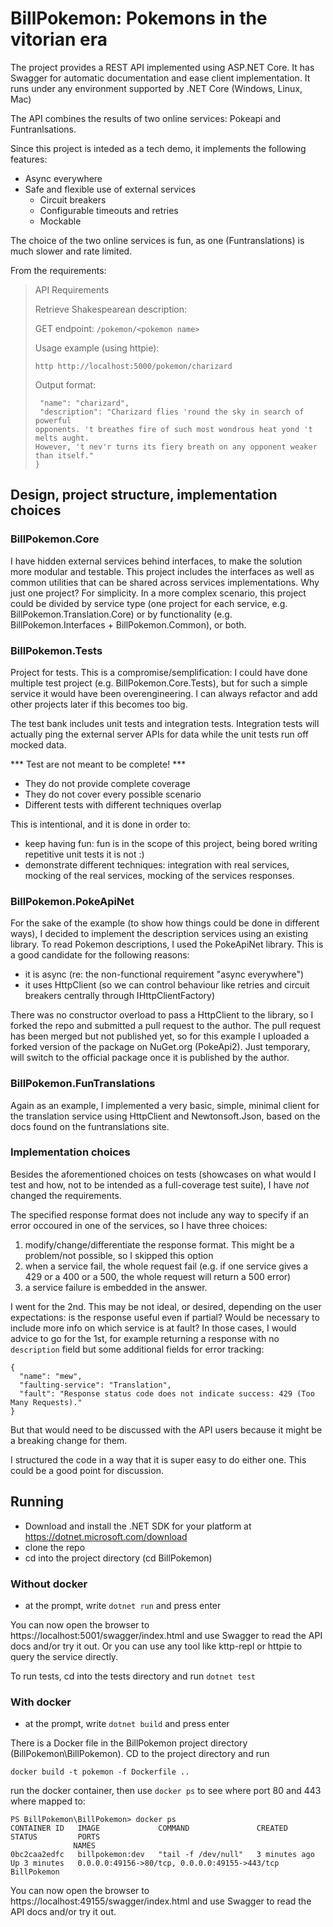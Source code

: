 # BillPokemon: Pokemons in the vitorian era

The project provides a REST API implemented using ASP.NET Core.
It has Swagger for automatic documentation and ease client implementation.
It runs under any environment supported by .NET Core (Windows, Linux, Mac)

The API combines the results of two online services: Pokeapi and Funtranlsations.

Since this project is inteded as a tech demo, it implements the following features:

- Async everywhere
- Safe and flexible use of external services 
    - Circuit breakers
    - Configurable timeouts and retries
    - Mockable

The choice of the two online services is fun, as one (Funtranslations) is much slower and rate limited.

From the requirements:
>
>API Requirements 
> 
>Retrieve Shakespearean description: 
> 
>GET ​endpoint: ​```/pokemon/<pokemon name>``` 
> 
>Usage example (using httpie): 
> 
>```http http://localhost:5000/pokemon/charizard```
> 
>Output format: 
>```{ 
>  "name": "charizard", 
>  "description": "Charizard flies 'round the sky in search of powerful 
>opponents. 't breathes fire of such most wondrous heat yond 't melts aught. 
>However, 't nev'r turns its fiery breath on any opponent weaker than itself." 
>}
>```


## Design, project structure, implementation choices


### BillPokemon.Core
I have hidden external services behind interfaces, to make the solution more modular and testable.
This project includes the interfaces as well as common utilities that can be shared across services implementations.
Why just one project? For simplicity. In a more complex scenario, this project could be divided by service type (one project for each service, e.g. BillPokemon.Translation.Core) or by functionality (e.g. BillPokemon.Interfaces + BillPokemon.Common), or both.

### BillPokemon.Tests
Project for tests. This is a compromise/semplification: I could have done multiple test project (e.g. BillPokemon.Core.Tests), but for such a simple service it would have been overengineering. I can always refactor and add other projects later if this becomes too big.

The test bank includes unit tests and integration tests. Integration tests will actually ping the external server APIs for data while the unit tests run off mocked data.

*** Test are not meant to be complete! ***
- They do not provide complete coverage
- They do not cover every possible scenario
- Different tests with different techniques overlap
 
 This is intentional, and it is done in order to:
 - keep having fun: fun is in the scope of this project, being bored writing repetitive unit tests it is not :)
 - demonstrate different techniques: integration with real services, mocking of the real services, mocking of the services responses.



### BillPokemon.PokeApiNet

For the sake of the example (to show how things could be done in different ways), I decided to implement the description services using an existing library. To read Pokemon descriptions, I used the PokeApiNet library.
This is a good candidate for the following reasons:
- it is async (re: the non-functional requirement "async everywhere")
- it uses HttpClient (so we can control behaviour like retries and circuit breakers centrally through IHttpClientFactory)

There was no constructor overload to pass a HttpClient to the library, so I forked the repo and submitted a pull request to the author. The pull request has been merged but not published yet, so for this example I uploaded a forked version of the package on NuGet.org (PokeApi2). Just temporary, will switch to the official package once it is published by the author.

### BillPokemon.FunTranslations

Again as an example, I implemented a very basic, simple, minimal client for the translation service using HttpClient and Newtonsoft.Json, based on the docs found on the funtranslations site.

### Implementation choices

Besides the aforementioned choices on tests (showcases on what would I test and how, not to be intended as a full-coverage test suite), I have *not* changed the requirements.

The specified response format does not include any way to specify if an error occoured in one of the services, so I have three choices:
1. modify/change/differentiate the response format. This might be a problem/not possible, so I skipped this option
2. when a service fail, the whole request fail (e.g. if one service gives a 429 or a 400 or a 500, the whole request will return a 500 error)
3. a service failure is embedded in the answer.

I went for the 2nd. This may be not ideal, or desired, depending on the user expectations: is the response useful even if partial? Would be necessary to include more info on which service is at fault? In those cases, I would  advice to go for the 1st, for example returning a response with no `description` field but some additional fields for error tracking:

```
{
  "name": "mew",
  "faulting-service": "Translation",
  "fault": "Response status code does not indicate success: 429 (Too Many Requests)."
}
```
But that would need to be discussed with the API users because it might be a breaking change for them.

I structured the code in a way that it is super easy to do either one. This could be a good point for discussion.

## Running

- Download and install the .NET SDK for your platform at https://dotnet.microsoft.com/download
- clone the repo
- cd into the project directory (cd BillPokemon)

### Without docker

- at the prompt, write `dotnet run` and press enter

You can now open the browser to https://localhost:5001/swagger/index.html and use Swagger to read the API docs and/or try it out.
Or you can use any tool like kttp-repl or httpie to query the service directly.

To run tests, cd into the tests directory and run `dotnet test`

### With docker

- at the prompt, write `dotnet build` and press enter

There is a Docker file in the BillPokemon project directory (BillPokemon\BillPokemon). CD to the project directory and run 

```
docker build -t pokemon -f Dockerfile ..
```

run the docker container, then use `docker ps` to see where port 80 and 443 where mapped to:

```
PS BillPokemon\BillPokemon> docker ps
CONTAINER ID   IMAGE             COMMAND               CREATED         STATUS         PORTS
              NAMES
0bc2caa2edfc   billpokemon:dev   "tail -f /dev/null"   3 minutes ago   Up 3 minutes   0.0.0.0:49156->80/tcp, 0.0.0.0:49155->443/tcp   BillPokemon
```

You can now open the browser to https://localhost:49155/swagger/index.html and use Swagger to read the API docs and/or try it out.